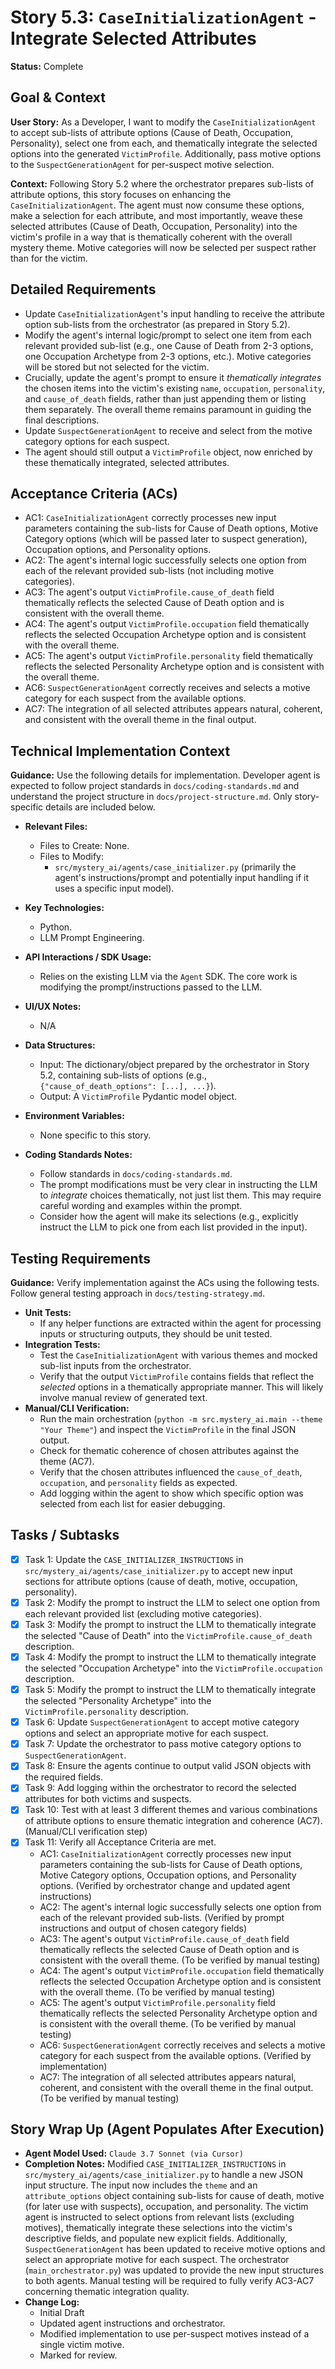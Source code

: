 # Story 5.3: `CaseInitializationAgent` - Integrate Selected Attributes

**Status:** Complete

## Goal & Context

**User Story:** As a Developer, I want to modify the `CaseInitializationAgent` to accept sub-lists of attribute options (Cause of Death, Occupation, Personality), select one from each, and thematically integrate the selected options into the generated `VictimProfile`. Additionally, pass motive options to the `SuspectGenerationAgent` for per-suspect motive selection.

**Context:** Following Story 5.2 where the orchestrator prepares sub-lists of attribute options, this story focuses on enhancing the `CaseInitializationAgent`. The agent must now consume these options, make a selection for each attribute, and most importantly, weave these selected attributes (Cause of Death, Occupation, Personality) into the victim's profile in a way that is thematically coherent with the overall mystery theme. Motive categories will now be selected per suspect rather than for the victim.

## Detailed Requirements

- Update `CaseInitializationAgent`'s input handling to receive the attribute option sub-lists from the orchestrator (as prepared in Story 5.2).
- Modify the agent's internal logic/prompt to select one item from each relevant provided sub-list (e.g., one Cause of Death from 2-3 options, one Occupation Archetype from 2-3 options, etc.). Motive categories will be stored but not selected for the victim.
- Crucially, update the agent's prompt to ensure it *thematically integrates* the chosen items into the victim's existing `name`, `occupation`, `personality`, and `cause_of_death` fields, rather than just appending them or listing them separately. The overall theme remains paramount in guiding the final descriptions.
- Update `SuspectGenerationAgent` to receive and select from the motive category options for each suspect.
- The agent should still output a `VictimProfile` object, now enriched by these thematically integrated, selected attributes.

## Acceptance Criteria (ACs)

- AC1: `CaseInitializationAgent` correctly processes new input parameters containing the sub-lists for Cause of Death options, Motive Category options (which will be passed later to suspect generation), Occupation options, and Personality options.
- AC2: The agent's internal logic successfully selects one option from each of the relevant provided sub-lists (not including motive categories).
- AC3: The agent's output `VictimProfile.cause_of_death` field thematically reflects the selected Cause of Death option and is consistent with the overall theme.
- AC4: The agent's output `VictimProfile.occupation` field thematically reflects the selected Occupation Archetype option and is consistent with the overall theme.
- AC5: The agent's output `VictimProfile.personality` field thematically reflects the selected Personality Archetype option and is consistent with the overall theme.
- AC6: `SuspectGenerationAgent` correctly receives and selects a motive category for each suspect from the available options.
- AC7: The integration of all selected attributes appears natural, coherent, and consistent with the overall theme in the final output.

## Technical Implementation Context

**Guidance:** Use the following details for implementation. Developer agent is expected to follow project standards in `docs/coding-standards.md` and understand the project structure in `docs/project-structure.md`. Only story-specific details are included below.

- **Relevant Files:**
  - Files to Create: None.
  - Files to Modify:
    - `src/mystery_ai/agents/case_initializer.py` (primarily the agent's instructions/prompt and potentially input handling if it uses a specific input model).

- **Key Technologies:**
  - Python.
  - LLM Prompt Engineering.

- **API Interactions / SDK Usage:**
  - Relies on the existing LLM via the `Agent` SDK. The core work is modifying the prompt/instructions passed to the LLM.

- **UI/UX Notes:**
  - N/A

- **Data Structures:**
  - Input: The dictionary/object prepared by the orchestrator in Story 5.2, containing sub-lists of options (e.g., `{"cause_of_death_options": [...], ...}`).
  - Output: A `VictimProfile` Pydantic model object.

- **Environment Variables:**
  - None specific to this story.

- **Coding Standards Notes:**
  - Follow standards in `docs/coding-standards.md`.
  - The prompt modifications must be very clear in instructing the LLM to *integrate* choices thematically, not just list them. This may require careful wording and examples within the prompt.
  - Consider how the agent will make its selections (e.g., explicitly instruct the LLM to pick one from each list provided in the input).

## Testing Requirements

**Guidance:** Verify implementation against the ACs using the following tests. Follow general testing approach in `docs/testing-strategy.md`.

- **Unit Tests:**
  - If any helper functions are extracted within the agent for processing inputs or structuring outputs, they should be unit tested.
- **Integration Tests:**
  - Test the `CaseInitializationAgent` with various themes and mocked sub-list inputs from the orchestrator.
  - Verify that the output `VictimProfile` contains fields that reflect the *selected* options in a thematically appropriate manner. This will likely involve manual review of generated text.
- **Manual/CLI Verification:**
  - Run the main orchestration (`python -m src.mystery_ai.main --theme "Your Theme"`) and inspect the `VictimProfile` in the final JSON output.
  - Check for thematic coherence of chosen attributes against the theme (AC7).
  - Verify that the chosen attributes influenced the `cause_of_death`, `occupation`, and `personality` fields as expected.
  - Add logging within the agent to show which specific option was selected from each list for easier debugging.

## Tasks / Subtasks

- [x] Task 1: Update the `CASE_INITIALIZER_INSTRUCTIONS` in `src/mystery_ai/agents/case_initializer.py` to accept new input sections for attribute options (cause of death, motive, occupation, personality).
- [x] Task 2: Modify the prompt to instruct the LLM to select one option from each relevant provided list (excluding motive categories).
- [x] Task 3: Modify the prompt to instruct the LLM to thematically integrate the selected "Cause of Death" into the `VictimProfile.cause_of_death` description.
- [x] Task 4: Modify the prompt to instruct the LLM to thematically integrate the selected "Occupation Archetype" into the `VictimProfile.occupation` description.
- [x] Task 5: Modify the prompt to instruct the LLM to thematically integrate the selected "Personality Archetype" into the `VictimProfile.personality` description.
- [x] Task 6: Update `SuspectGenerationAgent` to accept motive category options and select an appropriate motive for each suspect.
- [x] Task 7: Update the orchestrator to pass motive category options to `SuspectGenerationAgent`.
- [x] Task 8: Ensure the agents continue to output valid JSON objects with the required fields.
- [x] Task 9: Add logging within the orchestrator to record the selected attributes for both victims and suspects.
- [x] Task 10: Test with at least 3 different themes and various combinations of attribute options to ensure thematic integration and coherence (AC7). (Manual/CLI verification step)
- [x] Task 11: Verify all Acceptance Criteria are met.
  - AC1: `CaseInitializationAgent` correctly processes new input parameters containing the sub-lists for Cause of Death options, Motive Category options, Occupation options, and Personality options. (Verified by orchestrator change and updated agent instructions)
  - AC2: The agent's internal logic successfully selects one option from each of the relevant provided sub-lists. (Verified by prompt instructions and output of chosen category fields)
  - AC3: The agent's output `VictimProfile.cause_of_death` field thematically reflects the selected Cause of Death option and is consistent with the overall theme. (To be verified by manual testing)
  - AC4: The agent's output `VictimProfile.occupation` field thematically reflects the selected Occupation Archetype option and is consistent with the overall theme. (To be verified by manual testing)
  - AC5: The agent's output `VictimProfile.personality` field thematically reflects the selected Personality Archetype option and is consistent with the overall theme. (To be verified by manual testing)
  - AC6: `SuspectGenerationAgent` correctly receives and selects a motive category for each suspect from the available options. (Verified by implementation)
  - AC7: The integration of all selected attributes appears natural, coherent, and consistent with the overall theme in the final output. (To be verified by manual testing)

## Story Wrap Up (Agent Populates After Execution)

- **Agent Model Used:** `Claude 3.7 Sonnet (via Cursor)`
- **Completion Notes:** Modified `CASE_INITIALIZER_INSTRUCTIONS` in `src/mystery_ai/agents/case_initializer.py` to handle a new JSON input structure. The input now includes the `theme` and an `attribute_options` object containing sub-lists for cause of death, motive (for later use with suspects), occupation, and personality. The victim agent is instructed to select options from relevant lists (excluding motives), thematically integrate these selections into the victim's descriptive fields, and populate new explicit fields. Additionally, `SuspectGenerationAgent` has been updated to receive motive options and select an appropriate motive for each suspect. The orchestrator (`main_orchestrator.py`) was updated to provide the new input structures to both agents. Manual testing will be required to fully verify AC3-AC7 concerning thematic integration quality.
- **Change Log:**
  - Initial Draft
  - Updated agent instructions and orchestrator.
  - Modified implementation to use per-suspect motives instead of a single victim motive.
  - Marked for review. 